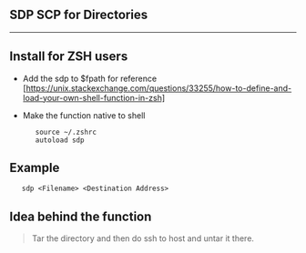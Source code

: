 SDP SCP for Directories
-----------------------
-----------------------

## Install for ZSH users
  * Add the sdp to $fpath for reference [https://unix.stackexchange.com/questions/33255/how-to-define-and-load-your-own-shell-function-in-zsh]
  * Make the function native to shell
	
	```
	   source ~/.zshrc
	   autoload sdp
	```

## Example
   ``` 
      sdp <Filename> <Destination Address>
   ```

## Idea behind the function
   > Tar the directory and then do ssh to host and untar it there.
  

